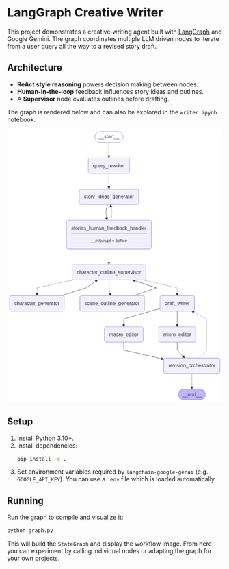 # LangGraph Creative Writer

This project demonstrates a creative‑writing agent built with [LangGraph](https://github.com/langchain-ai/langgraph) and Google Gemini.
The graph coordinates multiple LLM driven nodes to iterate from a user query all
the way to a revised story draft.

## Architecture
- **ReAct style reasoning** powers decision making between nodes.
- **Human‑in‑the‑loop** feedback influences story ideas and outlines.
- A **Supervisor** node evaluates outlines before drafting.

The graph is rendered below and can also be explored in the
`writer.ipynb` notebook.

![Writer graph](writer_graph.png)

## Setup
1. Install Python 3.10+.
2. Install dependencies:
   ```bash
   pip install -e .
   ```
3. Set environment variables required by `langchain-google-genai` (e.g.
   `GOOGLE_API_KEY`). You can use a `.env` file which is loaded automatically.

## Running
Run the graph to compile and visualize it:

```bash
python graph.py
```

This will build the `StateGraph` and display the workflow image. From here you
can experiment by calling individual nodes or adapting the graph for your own
projects.

